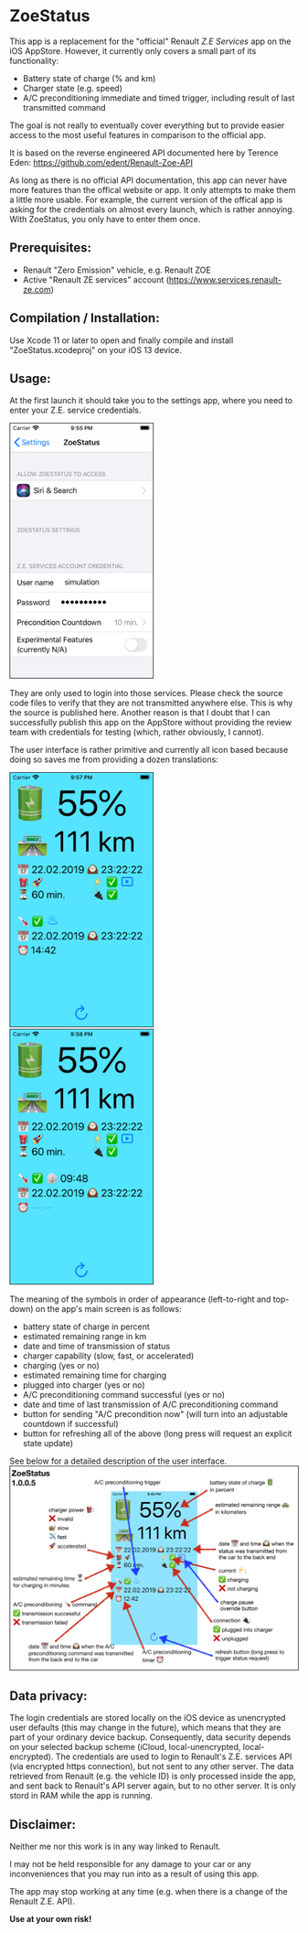 # ZoeStatus

This app is a replacement for the "official" Renault *Z.E Services* app on the iOS AppStore. 
However, it currently only covers a small part of its functionality:

- Battery state of charge (% and km)
- Charger state (e.g. speed)
- A/C preconditioning immediate and timed trigger, including result of last transmitted command

The goal is not really to eventually cover everything but to provide easier access to the most useful features in comparison to the official app.


It is based on the reverse engineered API documented here by Terence Eden: https://github.com/edent/Renault-Zoe-API

As long as there is no official API documentation, this app can never have more features than the offical website or app. It only attempts to make them a little more usable. For example, the current version of the offical app is asking for the credentials on almost every launch, which is rather annoying. With ZoeStatus, you only have to enter them once.

## Prerequisites:

- Renault "Zero Emission" vehicle, e.g. Renault ZOE
- Active "Renault ZE services" account (https://www.services.renault-ze.com)

## Compilation / Installation:

Use Xcode 11 or later to open and finally compile and install "ZoeStatus.xcodeproj" on your iOS 13 device.


## Usage:
At the first launch it should take you to the settings app, where you need to enter your Z.E. service credentials. 

<img src="./Screenshot_02.png" border="1" width="250">


They are only used to login into those services. Please check the source code files to verify that they are not transmitted anywhere else. This is why the source is published here. Another reason is that I doubt that I can successfully publish this app on the AppStore without providing the review team with credentials for testing (which, rather obviously, I cannot).

The user interface is rather primitive and currently all icon based because doing so saves me from providing a dozen translations:

<img src="./Screenshot_01.png" border="1" width="250"> <img src="./Screenshot_04.png" border="1" width="250">

The meaning of the symbols in order of appearance (left-to-right and top-down) on the app's main screen is as follows:

- battery state of charge in percent
- estimated remaining range in km
- date and time of transmission of status
- charger capability (slow, fast, or accelerated)
- charging (yes or no)
- estimated remaining time for charging
- plugged into charger (yes or no)
- A/C preconditioning command successful (yes or no)
- date and time of last transmission of A/C preconditioning command
- button for sending "A/C precondition now" (will turn into an adjustable countdown if successful)
- button for refreshing all of the above (long press will request an explicit state update)

See below for a detailed description of the user interface.
<img src="./ZoeStatus-HowToUse.png" border="1">

## Data privacy:
The login credentials are stored locally on the iOS device as unencrypted user defaults (this may change in the future), which means that they are part of your ordinary device backup. Consequently, data security depends on your selected backup scheme (iCloud, local-unencrypted, local-encrypted).
The credentials are used to login to Renault's Z.E. services API (via encrypted https connection), but not sent to any other server. The data retrieved from Renault (e.g. the vehicle ID) is only processed inside the app, and sent back to Renault's API server again, but to no other server. It is only stord in RAM while the app is running.

## Disclaimer:

Neither me nor this work is in any way linked to Renault.

I may not be held responsible for any damage to your car or any inconveniences that you may run into as a result of using this app.

The app may stop working at any time (e.g. when there is a change of the Renault Z.E. API).

**Use at your own risk!**
